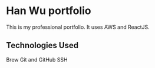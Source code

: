 # Han Wu portfolio

This is my professional portfolio. It uses AWS and ReactJS.

## Technologies Used

Brew
Git and GitHub
SSH
